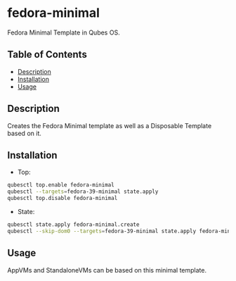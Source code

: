 # fedora-minimal

Fedora Minimal Template in Qubes OS.

## Table of Contents

* [Description](#description)
* [Installation](#installation)
* [Usage](#usage)


## Description

Creates the Fedora Minimal template as well as a Disposable Template based on
it.

## Installation

- Top:
```sh
qubesctl top.enable fedora-minimal
qubesctl --targets=fedora-39-minimal state.apply
qubesctl top.disable fedora-minimal
```

- State:
<!-- pkg:begin:post-install -->
```sh
qubesctl state.apply fedora-minimal.create
qubesctl --skip-dom0 --targets=fedora-39-minimal state.apply fedora-minimal.install
```
<!-- pkg:end:post-install -->

## Usage

AppVMs and StandaloneVMs can be based on this minimal template.
